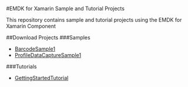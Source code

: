 #EMDK for Xamarin Sample and Tutorial Projects

This repository contains sample and tutorial projects using the EMDK for Xamarin Component

##Download Projects
###Samples

* [BarcodeSample1]()
* [ProfileDataCaptureSample1]()

###Tutorials

* [GettingStartedTutorial](https://github.com/EMDK/xamarin-samples/tree/GettingStartedTutorial)




